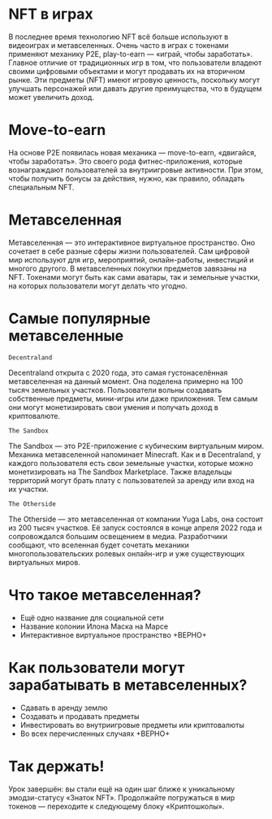 # NFT в играх
В последнее время технологию NFT всё больше используют в видеоиграх и метавселенных. Очень часто в играх с токенами применяют механику P2E, play-to-earn — «играй, чтобы заработать». Главное отличие от традиционных игр в том, что пользователи владеют своими цифровыми объектами и могут продавать их на вторичном рынке. Эти предметы (NFT) имеют игровую ценность, поскольку могут улучшать персонажей или давать другие преимущества, что в будущем может увеличить доход.

# Move-to-earn
На основе P2E появилась новая механика — move-to-earn, «двигайся, чтобы заработать». Это своего рода фитнес-приложения, которые вознаграждают пользователей за внутриигровые активности. При этом, чтобы получить бонусы за действия, нужно, как правило, обладать специальным NFT.

# Метавселенная
Метавселенная — это интерактивное виртуальное пространство. Оно сочетает в себе разные сферы жизни пользователей. Сам цифровой мир используют для игр, мероприятий, онлайн-работы, инвестиций и многого другого. В метавселенных покупки предметов завязаны на NFT. Токенами могут быть как сами аватары, так и земельные участки, на которых пользователи могут делать что угодно.

# Самые популярные метавселенные
`Decentraland`

Decentraland открыта с 2020 года, это самая густонаселённая метавселенная на данный момент. Она поделена примерно на 100 тысяч земельных участков. Пользователи вольны создавать собственные предметы, мини-игры или даже приложения. Тем самым они могут монетизировать свои умения и получать доход в криптовалюте.

`The Sandbox`

The Sandbox — это P2E-приложение с кубическим виртуальным миром. Механика метавселенной напоминает Minecraft. Как и в Decentraland, у каждого пользователя есть свои земельные участки, которые можно монетизировать на The Sandbox Marketplace. Также владельцы территорий могут брать плату с пользователей за аренду или вход на их участки.

`The Otherside`

The Otherside — это метавселенная от компании Yuga Labs, она состоит из 200 тысяч участков. Её запуск состоялся в конце апреля 2022 года и сопровождался большим освещением в медиа. Разработчики сообщают, что вселенная будет сочетать механики многопользовательских ролевых онлайн-игр и уже существующих виртуальных миров.

# Что такое метавселенная?

- Ещё одно название для социальной сети
- Название колонии Илона Маска на Марсе
- Интерактивное виртуальное пространство +ВЕРНО+

# Как пользователи могут зарабатывать в метавселенных?

- Сдавать в аренду землю
- Создавать и продавать предметы
- Инвестировать во внутриигровые предметы или криптовалюты
- Во всех перечисленных случаях +ВЕРНО+

# Так держать!
Урок завершён: вы стали ещё на один шаг ближе к уникальному эмодзи-статусу «Знаток NFT». Продолжайте погружаться в мир токенов — переходите к следующему блоку «Криптошколы».
